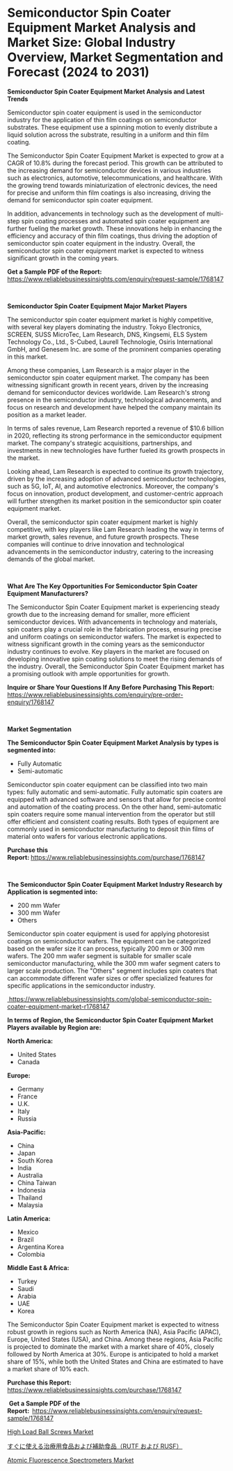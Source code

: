 <p><h1>Semiconductor Spin Coater Equipment Market Analysis and Market Size: Global Industry Overview, Market Segmentation and Forecast (2024 to 2031)</h1></p><p><strong>Semiconductor Spin Coater Equipment Market Analysis and Latest Trends</strong></p>
<p><p>Semiconductor spin coater equipment is used in the semiconductor industry for the application of thin film coatings on semiconductor substrates. These equipment use a spinning motion to evenly distribute a liquid solution across the substrate, resulting in a uniform and thin film coating.</p><p>The Semiconductor Spin Coater Equipment Market is expected to grow at a CAGR of 10.8% during the forecast period. This growth can be attributed to the increasing demand for semiconductor devices in various industries such as electronics, automotive, telecommunications, and healthcare. With the growing trend towards miniaturization of electronic devices, the need for precise and uniform thin film coatings is also increasing, driving the demand for semiconductor spin coater equipment.</p><p>In addition, advancements in technology such as the development of multi-step spin coating processes and automated spin coater equipment are further fueling the market growth. These innovations help in enhancing the efficiency and accuracy of thin film coatings, thus driving the adoption of semiconductor spin coater equipment in the industry. Overall, the semiconductor spin coater equipment market is expected to witness significant growth in the coming years.</p></p>
<p><strong>Get a Sample PDF of the Report:&nbsp;</strong> <a href="https://www.reliablebusinessinsights.com/enquiry/request-sample/1768147">https://www.reliablebusinessinsights.com/enquiry/request-sample/1768147</a></p>
<p>&nbsp;</p>
<p><strong>Semiconductor Spin Coater Equipment Major Market Players</strong></p>
<p><p>The semiconductor spin coater equipment market is highly competitive, with several key players dominating the industry. Tokyo Electronics, SCREEN, SUSS MicroTec, Lam Research, DNS, Kingsemi, ELS System Technology Co., Ltd., S-Cubed, Laurell Technologie, Osiris International GmbH, and Genesem Inc. are some of the prominent companies operating in this market.</p><p>Among these companies, Lam Research is a major player in the semiconductor spin coater equipment market. The company has been witnessing significant growth in recent years, driven by the increasing demand for semiconductor devices worldwide. Lam Research's strong presence in the semiconductor industry, technological advancements, and focus on research and development have helped the company maintain its position as a market leader.</p><p>In terms of sales revenue, Lam Research reported a revenue of $10.6 billion in 2020, reflecting its strong performance in the semiconductor equipment market. The company's strategic acquisitions, partnerships, and investments in new technologies have further fueled its growth prospects in the market.</p><p>Looking ahead, Lam Research is expected to continue its growth trajectory, driven by the increasing adoption of advanced semiconductor technologies, such as 5G, IoT, AI, and automotive electronics. Moreover, the company's focus on innovation, product development, and customer-centric approach will further strengthen its market position in the semiconductor spin coater equipment market.</p><p>Overall, the semiconductor spin coater equipment market is highly competitive, with key players like Lam Research leading the way in terms of market growth, sales revenue, and future growth prospects. These companies will continue to drive innovation and technological advancements in the semiconductor industry, catering to the increasing demands of the global market.</p></p>
<p>&nbsp;</p>
<p><strong>What Are The Key Opportunities For Semiconductor Spin Coater Equipment Manufacturers?</strong></p>
<p><p>The Semiconductor Spin Coater Equipment market is experiencing steady growth due to the increasing demand for smaller, more efficient semiconductor devices. With advancements in technology and materials, spin coaters play a crucial role in the fabrication process, ensuring precise and uniform coatings on semiconductor wafers. The market is expected to witness significant growth in the coming years as the semiconductor industry continues to evolve. Key players in the market are focused on developing innovative spin coating solutions to meet the rising demands of the industry. Overall, the Semiconductor Spin Coater Equipment market has a promising outlook with ample opportunities for growth.</p></p>
<p><strong>Inquire or Share Your Questions If Any Before Purchasing This Report:</strong> <a href="https://www.reliablebusinessinsights.com/enquiry/pre-order-enquiry/1768147">https://www.reliablebusinessinsights.com/enquiry/pre-order-enquiry/1768147</a></p>
<p>&nbsp;</p>
<p><strong>Market Segmentation</strong></p>
<p><strong>The Semiconductor Spin Coater Equipment Market Analysis by types is segmented into:</strong></p>
<p><ul><li>Fully Automatic</li><li>Semi-automatic</li></ul></p>
<p><p>Semiconductor spin coater equipment can be classified into two main types: fully automatic and semi-automatic. Fully automatic spin coaters are equipped with advanced software and sensors that allow for precise control and automation of the coating process. On the other hand, semi-automatic spin coaters require some manual intervention from the operator but still offer efficient and consistent coating results. Both types of equipment are commonly used in semiconductor manufacturing to deposit thin films of material onto wafers for various electronic applications.</p></p>
<p><strong>Purchase this Report:&nbsp;</strong><a href="https://www.reliablebusinessinsights.com/purchase/1768147">https://www.reliablebusinessinsights.com/purchase/1768147</a></p>
<p>&nbsp;</p>
<p><strong>The Semiconductor Spin Coater Equipment Market Industry Research by Application is segmented into:</strong></p>
<p><ul><li>200 mm Wafer</li><li>300 mm Wafer</li><li>Others</li></ul></p>
<p><p>Semiconductor spin coater equipment is used for applying photoresist coatings on semiconductor wafers. The equipment can be categorized based on the wafer size it can process, typically 200 mm or 300 mm wafers. The 200 mm wafer segment is suitable for smaller scale semiconductor manufacturing, while the 300 mm wafer segment caters to larger scale production. The "Others" segment includes spin coaters that can accommodate different wafer sizes or offer specialized features for specific applications in the semiconductor industry.</p></p>
<p><a href="https://www.reliablebusinessinsights.com/global-semiconductor-spin-coater-equipment-market-r1768147">&nbsp;https://www.reliablebusinessinsights.com/global-semiconductor-spin-coater-equipment-market-r1768147</a></p>
<p><strong>In terms of Region, the Semiconductor Spin Coater Equipment Market Players available by Region are:</strong></p>
<p>
    <p> <strong> North America: </strong>
        <ul>
            <li>United States</li>
            <li>Canada</li>
        </ul>
        </p> 
    <p> <strong> Europe: </strong>
        <ul>
            <li>Germany</li>
            <li>France</li>
            <li>U.K.</li>
            <li>Italy</li>
            <li>Russia</li>
        </ul>
        </p> 
    <p> <strong> Asia-Pacific: </strong>
        <ul>
            <li>China</li>
            <li>Japan</li>
            <li>South Korea</li>
            <li>India</li>
            <li>Australia</li>
            <li>China Taiwan</li>
            <li>Indonesia</li>
            <li>Thailand</li>
            <li>Malaysia</li>
        </ul>
        </p> 
    <p> <strong> Latin America: </strong>
        <ul>
            <li>Mexico</li>
            <li>Brazil</li>
            <li>Argentina Korea</li>
            <li>Colombia</li>
        </ul>
        </p> 
    <p> <strong> Middle East & Africa: </strong>
        <ul>
            <li>Turkey</li>
            <li>Saudi</li>
            <li>Arabia</li>
            <li>UAE</li>
            <li>Korea</li>
        </ul>
    </p>
    </p>
<p><p>The Semiconductor Spin Coater Equipment market is expected to witness robust growth in regions such as North America (NA), Asia Pacific (APAC), Europe, United States (USA), and China. Among these regions, Asia Pacific is projected to dominate the market with a market share of 40%, closely followed by North America at 30%. Europe is anticipated to hold a market share of 15%, while both the United States and China are estimated to have a market share of 10% each.</p></p>
<p><strong>Purchase this Report: </strong><a href="https://www.reliablebusinessinsights.com/purchase/1768147">https://www.reliablebusinessinsights.com/purchase/1768147</a></p>
<p>&nbsp;<strong>Get a Sample PDF of the Report:&nbsp;&nbsp;</strong><a href="https://www.reliablebusinessinsights.com/enquiry/request-sample/1768147">https://www.reliablebusinessinsights.com/enquiry/request-sample/1768147</a></p>
<p><strong></strong></p>
<p><p><a href="https://view.publitas.com/reportprime-1/high-load-ball-screws-market-size-share-analysis-growth-trends-forecasts-2024-2031/">High Load Ball Screws Market</a></p><p><a href="https://github.com/decker5351/Market-Research-Report-List-2/blob/main/5027001162948.md">すぐに使える治療用食品および補助食品（RUTF および RUSF）</a></p><p><a href="https://github.com/anwarsahrul281/Market-Research-Report-List-1/blob/main/atomic-fluorescence-spectrometers-market.md">Atomic Fluorescence Spectrometers Market</a></p></p>